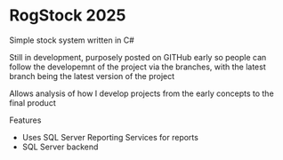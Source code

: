 RogStock 2025
=============

Simple stock system written in C#

Still in development, purposely posted on GITHub early so people can follow the
developemnt of the project via the branches, with the latest branch being the
latest version of the project

Allows analysis of how I develop projects from the early concepts to the final
product

Features
- Uses SQL Server Reporting Services for reports
- SQL Server backend
